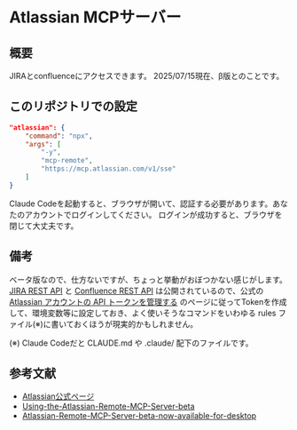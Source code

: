 # Atlassian MCPサーバー


## 概要
JIRAとconfluenceにアクセスできます。
2025/07/15現在、β版とのことです。


## このリポジトリでの設定
```json
"atlassian": {
    "command": "npx",
    "args": [
        "-y",
        "mcp-remote",
        "https://mcp.atlassian.com/v1/sse"
    ]
}
```

Claude Codeを起動すると、ブラウザが開いて、認証する必要があります。あなたのアカウントでログインしてください。
ログインが成功すると、ブラウザを閉じて大丈夫です。

## 備考
ベータ版なので、仕方ないですが、ちょっと挙動がおぼつかない感じがします。
[JIRA REST API](https://developer.atlassian.com/cloud/jira/platform/rest/v2/intro/#about) と [Confluence REST API](https://developer.atlassian.com/cloud/confluence/rest/v2/intro/#about) は公開されているので、公式の[Atlassian アカウントの API トークンを管理する](https://support.atlassian.com/ja/atlassian-account/docs/manage-api-tokens-for-your-atlassian-account/) のページに従ってTokenを作成して、環境変数等に設定しておき、よく使いそうなコマンドをいわゆる rules ファイル(※)に書いておくほうが現実的かもしれません。

(※) Claude Codeだと CLAUDE.md や .claude/ 配下のファイルです。


## 参考文献
- [Atlassian公式ページ](https://www.atlassian.com/platform/remote-mcp-server)
- [Using-the-Atlassian-Remote-MCP-Server-beta](https://community.atlassian.com/forums/Atlassian-Platform-articles/Using-the-Atlassian-Remote-MCP-Server-beta/ba-p/3005104)
- [Atlassian-Remote-MCP-Server-beta-now-available-for-desktop](https://community.atlassian.com/forums/Atlassian-Platform-articles/Atlassian-Remote-MCP-Server-beta-now-available-for-desktop/ba-p/3022084)

